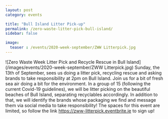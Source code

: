 ```yaml
---
layout: post
category: events

title: "Bull Island Litter Pick-up"
permalink: /zero-waste-litter-pick-bull-island/
sidebar: false

image:
  teaser : /events/2020-week-september/ZWW Litterpick.jpg
---
```


![Zero Waste Week Litter Pick and Recycle Rescue in Bull Island](/images/events/2020-week-september/ZWW Litterpick.jpg)
Sunday, the 13th of September, sees us doing a litter pick, recycling rescue and asking brands to take responsibility at 2pm on Bull Island. Join us for a bit of fresh sea air doing a bit for the environment. In a group of 15 (following the current Covid-19 guidelines), we will be litter picking on the beautiful beaches of Bull Island, separating recyclables accordingly. In addition to that, we will identify the brands whose packaging we find and message them via social media to take responsibility! The spaces for this event are limited, so follow the link https://zww-litterpick.eventbrite.ie to sign up! 
